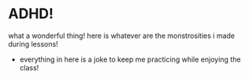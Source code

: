 # ADHD!
what a wonderful thing!
here is whatever are the monstrosities i made during lessons!
* everything in here is a joke to keep me practicing while enjoying the class!
